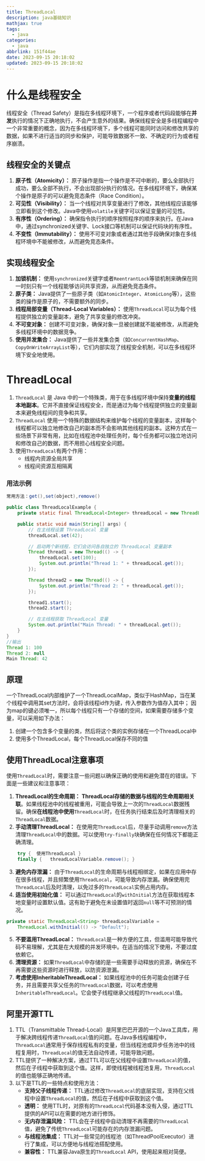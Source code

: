 ```yaml
---
title: ThreadLocal
description: java基础知识
mathjax: true
tags:
  - java
categories:
  - java
abbrlink: 151f44ae
date: 2023-09-15 20:18:02
updated: 2023-09-15 20:18:02
---
```


# 什么是线程安全
线程安全（Thread Safety）是指在多线程环境下，一个程序或者代码段能够在**并发**执行的情况下正确地执行，不会产生意外的结果。确保线程安全是多线程编程中一个非常重要的概念，因为在多线程环境下，多个线程可能同时访问和修改共享的数据，如果不进行适当的同步和保护，可能导致数据不一致、不确定的行为或者程序崩溃。
## 线程安全的关键点
1. **原子性（Atomicity）：** 原子操作是指一个操作是不可中断的，要么全部执行成功，要么全部不执行，不会出现部分执行的情况。在多线程环境下，确保某个操作是原子的可以避免竞态条件（Race Condition）。
2. **可见性（Visibility）：** 当一个线程对共享变量进行了修改，其他线程应该能够立即看到这个修改。Java中使用`volatile`关键字可以保证变量的可见性。
3. **有序性（Ordering）：** 确保指令执行的顺序按照程序的顺序来执行。在Java中，通过synchronized关键字、Lock接口等机制可以保证代码块的有序性。
4. **不变性（Immutability）：** 使用不可变对象或者通过其他手段确保对象在多线程环境中不能被修改，从而避免竞态条件。
## 实现线程安全
1. **加锁机制：** 使用`synchronized`关键字或者`ReentrantLock`等锁机制来确保在同一时刻只有一个线程能够访问共享资源，从而避免竞态条件。
2. **原子类：** Java提供了一些原子类（如`AtomicInteger`、`AtomicLong`等），这些类的操作是原子的，不需要额外的同步。
3. **线程局部变量（Thread-Local Variables）：** 使用`ThreadLocal`可以为每个线程提供独立的变量副本，避免了共享变量的修改冲突。
4. **不可变对象：** 创建不可变对象，确保对象一旦被创建就不能被修改，从而避免多线程环境中的数据竞争。
5. **使用并发集合：** Java提供了一些并发集合类（如`ConcurrentHashMap`、`CopyOnWriteArrayList`等），它们内部实现了线程安全机制，可以在多线程环境下安全地使用。
# ThreadLocal
1. `ThreadLocal` 是 Java 中的一个特殊类，用于在多线程环境中保持**变量的线程本地副本**。它并不直接保证线程安全，而是通过为每个线程提供独立的变量副本来避免线程间的竞争和共享。
2. `ThreadLocal` 使用一个特殊的数据结构来维护每个线程的变量副本，这样每个线程都可以独立地修改自己的副本而不会影响其他线程的副本。这种方式在一些场景下非常有用，比如在线程池中处理任务时，每个任务都可以独立地访问和修改自己的数据，而不用担心线程安全问题。
3. 使用`ThreadLocal`有两个作用：
	- 线程内资源全局共享
	- 线程间资源互相隔离
### 用法示例
```java
常用方法：get(),set(object),remove()

public class ThreadLocalExample {
    private static final ThreadLocal<Integer> threadLocal = new ThreadLocal<>();

    public static void main(String[] args) {
        // 在主线程设置 ThreadLocal 变量
        threadLocal.set(42);

        // 启动两个新线程，它们会访问各自独立的 ThreadLocal 变量副本
        Thread thread1 = new Thread(() -> {
            threadLocal.set(100);
            System.out.println("Thread 1: " + threadLocal.get());
        });

        Thread thread2 = new Thread(() -> {
            System.out.println("Thread 2: " + threadLocal.get());
        });

        thread1.start();
        thread2.start();

        // 在主线程获取 ThreadLocal 变量
        System.out.println("Main Thread: " + threadLocal.get());
    }
}
//输出
Thread 1: 100
Thread 2: null
Main Thread: 42
```
## 原理
一个ThreadLocal内部维护了一个ThreadLocalMap，类似于HashMap，当在某个线程中调用其set方法时，会将该线程id作为键，传入参数作为值存入其中；
因为map的键必须唯一，所以每个线程只有一个存储的空间，如果需要存储多个变量，可以采用如下办法：
1. 创建一个包含多个变量的类，然后将这个类的实例存储在一个ThreadLocal中
2. 使用多个ThreadLocal，每个ThreadLocal保存不同的值
## 使用ThreadLocal注意事项
使用`ThreadLocal`时，需要注意一些问题以确保正确的使用和避免潜在的错误。下面是一些建议和注意事项：
1. **ThreadLocal的生命周期：** **ThreadLocal存储的数据与线程的生命周期相关联**。如果线程池中的线程被重用，可能会导致上一次的`ThreadLocal`数据残留。确保**在线程池中使用**`ThreadLocal`时，在任务执行结束后及时清理相关的`ThreadLocal`数据。
2. **手动清理ThreadLocal：** 在使用完`ThreadLocal`后，尽量手动调用`remove`方法清理`ThreadLocal`中的数据。可以使用`try-finally`块确保在任何情况下都能正确清理。
```java
    try {  使用ThreadLocal }
    finally {   threadLocalVariable.remove(); }
```
3. **避免内存泄漏：** 由于`ThreadLocal`的生命周期与线程相绑定，如果在应用中存在很多线程，并且频繁使用`ThreadLocal`，可能导致内存泄漏。确保使用完`ThreadLocal`后及时清理，以免过多的`ThreadLocal`实例占用内存。
4. **适当使用初始化值：** 可以通过`ThreadLocal`的`withInitial`方法在获取线程本地变量时设置默认值。这有助于避免在未设置值时返回`null`等不可预测的情况。
```java
private static ThreadLocal<String> threadLocalVariable = 
	ThreadLocal.withInitial(() -> "Default");
```
5. **不要滥用ThreadLocal：** `ThreadLocal`是一种方便的工具，但滥用可能导致代码不易理解，尤其是在大规模的并发环境中。在适当的情况下使用，不要过度依赖它。
6. **清理资源：** 如果`ThreadLocal`中存储的是一些需要手动释放的资源，确保在不再需要这些资源时进行释放，以防资源泄漏。
7. **考虑使用InheritableThreadLocal：** 如果线程池中的任务可能会创建子任务，并且需要共享父任务的`ThreadLocal`数据，可以考虑使用`InheritableThreadLocal`。它会使子线程继承父线程的`ThreadLocal`值。
## 阿里开源TTL
1. TTL（Transmittable Thread-Local）是阿里巴巴开源的一个Java工具库，用于解决跨线程传递`ThreadLocal`值的问题。在Java多线程编程中，`ThreadLocal`通常用于保存线程私有的变量，但当线程池或异步任务池中的线程复用时，`ThreadLocal`的值无法自动传递，可能导致问题。
2. TTL提供了一种解决方案，通过TTL可以在父线程中设置`ThreadLocal`的值，然后在子线程中获取到这个值。这样，即使线程被线程池复用，`ThreadLocal`的值也能够正确地传递。
3. 以下是TTL的一些特点和使用方法：
	-  **支持父子线程传递：** TTL通过修改`ThreadLocal`的底层实现，支持在父线程中设置`ThreadLocal`的值，然后在子线程中获取到这个值。
	-  **透明：** 使用TTL时，对原有的`ThreadLocal`代码基本没有入侵，通过TTL提供的API可以在需要的地方进行修饰。
	-  **无内存泄漏风险：** TTL会在子线程中自动清理不再需要的`ThreadLocal`值，避免了传统`ThreadLocal`可能存在的内存泄漏问题。
	-  **与线程池集成：** TTL对一些常见的线程池（如ThreadPoolExecutor）进行了集成，可以方便地与线程池搭配使用。
	-  **兼容性：** TTL兼容Java原生的`ThreadLocal` API，使用起来相对简便。